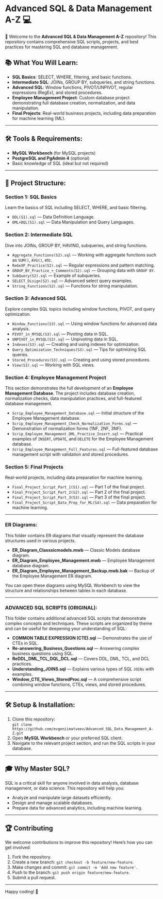 # Advanced SQL & Data Management A-Z 💻

🎉 Welcome to the **Advanced SQL & Data Management A-Z** repository! This repository contains comprehensive SQL scripts, projects, and best practices for mastering SQL and database management.

## 📚 What You Will Learn:
- **SQL Basics**: SELECT, WHERE, filtering, and basic functions.
- **Intermediate SQL**: JOINs, GROUP BY, subqueries, and string functions.
- **Advanced SQL**: Window functions, PIVOT/UNPIVOT, regular expressions (RegEx), and stored procedures.
- **Employee Management Project**: Custom database project demonstrating full database creation, normalization, and data manipulation.
- **Final Projects**: Real-world business projects, including data preparation for machine learning (ML).

---

## 🛠️ Tools & Requirements:
- **MySQL Workbench** (for MySQL projects)
- **PostgreSQL and PgAdmin 4** (optional)
- Basic knowledge of SQL (ideal but not required)

---

## 📂 Project Structure:

### **Section 1: SQL Basics**  
Learn the basics of SQL including SELECT, WHERE, and basic filtering.
- `DDL(S1).sql` — Data Definition Language.
- `DML+DQL(S1).sql` — Data Manipulation and Query Languages.

### **Section 2: Intermediate SQL**  
Dive into JOINs, GROUP BY, HAVING, subqueries, and string functions.
- `Aggregate_Functions(S2).sql` — Working with aggregate functions such as `SUM()`, `AVG()`, etc.
- `ReGeXP_Practice(S2).sql` — Regular expressions and pattern matching.
- `GROUP_BY_Practice_+_Comments(S2).sql` — Grouping data with `GROUP BY`.
- `SubQuery(S2).sql` — Example of subqueries.
- `SELECT_Disign(S2).sql` — Advanced select query examples.
- `String_Functions(S2).sql` — Functions for string manipulation.

### **Section 3: Advanced SQL**  
Explore complex SQL topics including window functions, PIVOT, and query optimization.
- `Window_Functions(S3).sql` — Using window functions for advanced data analysis.
- `PIVOT_in_MYSQL(S3).sql` — Pivoting data in SQL.
- `UNPIVOT_in_MYSQL(S3).sql` — Unpivoting data in SQL.
- `Indexes(S3).sql` — Creating and using indexes for optimization.
- `Query_Optimization_Techniques(S3).sql` — Tips for optimizing SQL queries.
- `Stored_Procedures(S3).sql` — Creating and using stored procedures.
- `View(S3).sql` — Working with SQL views.

### **Section 4: Employee Management Project**  
This section demonstrates the full development of an **Employee Management Database**. The project includes database creation, normalization checks, data manipulation practices, and full-featured database management.

- `Scrip_Employee_Management_Database.sql` — Initial structure of the Employee Management database.
- `Scrip_Employee_Management_Check_Normalization_Forms.sql` — Demonstration of normalization forms (1NF, 2NF, 3NF).
- `Scrip_Employee_Management_DML_Practice_Insert.sql` — Practical examples of `INSERT`, `UPDATE`, and `DELETE` for the Employee Management database.
- `Scrip_Employee_Management_Full_Features.sql` — Full-featured database management script with validation and stored procedures.

### **Section 5: Final Projects**  
Real-world projects, including data preparation for machine learning.
- `Final_Project_Script_Part_1(S1).sql` — Part 1 of the final project.
- `Final_Project_Script_Part_2(S2).sql` — Part 2 of the final project.
- `Final_Project_Script_Part_3(S3).sql` — Part 3 of the final project.
- `Final_Project_Script_Data_Prep_for_ML(S4).sql` — Data preparation for machine learning.

---

### **ER Diagrams:**
This folder contains ER diagrams that visually represent the database structures used in various projects.
- **ER_Diagram_Classsicmodels.mwb** — Classic Models database diagram.
- **ER_Diagram_Employee_Management.mwb** — Employee Management database diagram.
- **ER_Diagram_Employee_Management_Backup.mwb.bak** — Backup of the Employee Management ER diagram.
  
You can open these diagrams using MySQL Workbench to view the structure and relationships between tables in each database.

---

### **ADVANCED SQL SCRIPTS (ORIGINAL):**
This folder contains additional advanced SQL scripts that demonstrate complex concepts and techniques. These scripts are organized by theme and can be useful for deepening your understanding of SQL:
- **COMMON TABLE EXPRESSION (CTE).sql** — Demonstrates the use of CTEs in SQL.
- **Re-answering_Business_Questions.sql** — Answering complex business questions using SQL.
- **ReDDL_DML_TCL_DQL_DCL.sql** — Covers DDL, DML, TCL, and DCL practices.
- **Understanding_JOINS.sql** — Explains various types of SQL `JOINs` with examples.
- **Window_CTE_Views_StoredProc.sql** — A comprehensive script combining window functions, CTEs, views, and stored procedures.

---

## 🛠️ Setup & Installation:
1. Clone this repository:  
   `git clone https://github.com/evgeniimatveev/Advanced_SQL_Data_Management_A-Z.git`
2. Open **MySQL Workbench** or your preferred SQL client.
3. Navigate to the relevant project section, and run the SQL scripts in your database.

---

## 🎓 Why Master SQL?
SQL is a critical skill for anyone involved in data analysis, database management, or data science. This repository will help you:
- Analyze and manipulate large datasets efficiently.
- Design and manage scalable databases.
- Prepare data for advanced analytics, including machine learning.

---

## 🏆 Contributing
We welcome contributions to improve this repository! Here’s how you can get involved:

1. Fork the repository.
2. Create a new branch: `git checkout -b feature/new-feature`.
3. Make changes and commit: `git commit -m 'Add new feature'`.
4. Push to the branch: `git push origin feature/new-feature`.
5. Submit a pull request.

---

Happy coding! 🚀
